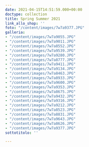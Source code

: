 ```yaml
---
date: 2021-04-15T14:51:59.000+00:00
doctype: collection
title: Spring Summer 2021
link_allo_shop: ''
foto: "/content/images/7w7a9377.JPG"
galleria:
- "/content/images/7w7a9055.JPG"
- "/content/images/7w7a9011.JPG"
- "/content/images/7w7a8552.JPG"
- "/content/images/7w7a9539.JPG"
- "/content/images/7w7a9280.JPG"
- "/content/images/7w7a8777.JPG"
- "/content/images/7w7a9411.JPG"
- "/content/images/7w7a9134.JPG"
- "/content/images/7w7a8463.JPG"
- "/content/images/7w7a8933.JPG"
- "/content/images/7w7a9600.JPG"
- "/content/images/7w7a9353.JPG"
- "/content/images/7w7a8675.JPG"
- "/content/images/7w7a9432.JPG"
- "/content/images/7w7a9316.JPG"
- "/content/images/7w7a9212.JPG"
- "/content/images/7w7a8523.JPG"
- "/content/images/7w7a8831.JPG"
- "/content/images/7w7a9643.JPG"
- "/content/images/7w7a8626.JPG"
- "/content/images/7w7a9377.JPG"
sottotitolo: ''

---
```

